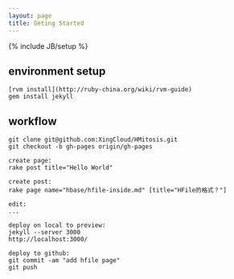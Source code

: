 ```yaml
---
layout: page
title: Geting Started
---
```

{% include JB/setup %}


## environment setup
    [rvm install](http://ruby-china.org/wiki/rvm-guide)
    gem install jekyll    

## workflow
    git clone git@github.com:XingCloud/HMitosis.git
    git checkout -b gh-pages origin/gh-pages
    
    create page:
    rake post title="Hello World"

    create post:
    rake page name="hbase/hfile-inside.md" [title="HFile的格式？"]
    
    edit:
    ...

    deploy on local to preview:
    jekyll --server 3000
    http://localhost:3000/

    deploy to github:
    git commit -am "add hfile page"
    git push
